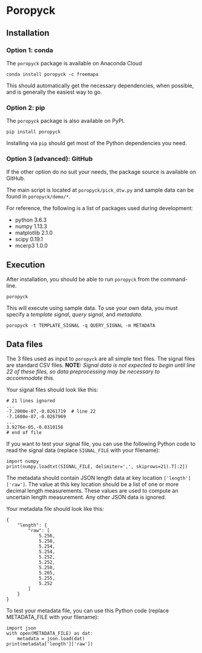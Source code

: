 # Poropyck

## Installation

### Option 1: conda

The ``poropyck`` package is available on Anaconda Cloud

    conda install poropyck -c freemapa

This should automatically get the necessary dependencies, when possible, and
is generally the easiest way to go.

### Option 2: pip

The ``poropyck`` package is also available on PyPI.

    pip install poropyck

Installing via ``pip`` should get most of the Python dependencies you need.

### Option 3 (advanced): GitHub

If the other option do no suit your needs, the package source is available on
GitHub.

The main script is located at ``poropyck/pick_dtw.py`` and sample data can be
found in ``poropyck/demo/*``.


For reference, the following is a list of packages used during development:

 * python 3.6.3
 * numpy 1.13.3
 * matplotlib 2.1.0
 * scipy 0.19.1
 * mcerp3 1.0.0

## Execution

After installation, you should be able to run ``poropyck`` from the command-line.

    poropyck

This will execute using sample data. To use your own data, you must specify a
*template signal*, *query signal*, and *metadata*.

    poropyck -t TEMPLATE_SIGNAL -q QUERY_SIGNAL -m METADATA

## Data files

The 3 files used as input to ``poropyck`` are all simple text files. The
signal files are standard CSV files. **NOTE:** *Signal data is not expected
to begin until line 22 of these files, so data preprocessing may be necessary
to accommodate this.*

Your signal files should look like this:

    # 21 lines ignored
    ...
    -7.2000e-07,-0.0261719  # line 22
    -7.1600e-07,-0.0267969
    ...
    3.9276e-05,-0.0310156
    # end of file

If you want to test your signal file, you can use the following Python code
to read the signal data (replace ``SIGNAL_FILE`` with your filename):

    import numpy
    print(numpy.loadtxt(SIGNAL_FILE, delimiter=',', skiprows=21).T[:2])

The metadata should contain JSON length data at key location
``['length']['raw']``. The value at this key location should be a list of one
or more decimal length measurements. These values are used to compute an
uncertain length measurement. Any other JSON data is ignored.

Your metadata file should look like this:

    {
        "length": {
            "raw": [
                5.256,
                5.250,
                5.254,
                5.254,
                5.252,
                5.252,
                5.258,
                5.265,
                5.255,
                5.252
            ]
        }
    }

To test your metadata file, you can use this Python code (replace
METADATA_FILE with your filename):

    import json
    with open(METADATA_FILE) as dat:
        metadata = json.load(dat)
    print(metadata['length']['raw'])
